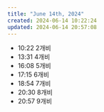 ```yaml
---
title: "June 14th, 2024"
created: 2024-06-14 10:22:24
updated: 2024-06-14 20:57:08
---
```

  * 10:22 2개비
  * 13:31 4개비
  * 16:08 5개비
  * 17:15 6개비
  * 18:54 7개비
  * 20:30 8개비
  * 20:57 9개비
